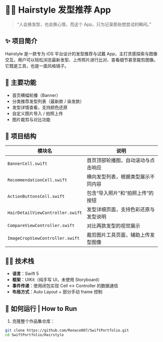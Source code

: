 # 💇‍♀️ Hairstyle 发型推荐 App

> “人会换发型，也会换心情，而这个 App，只为记录那些想尝试的瞬间。”

## ✨ 项目简介

Hairstyle 是一款专为 iOS 平台设计的发型推荐与试戴 App，主打灵感探索与图像交互。用户可以轻松浏览最新发型、上传照片进行比对、查看细节甚至裁剪图像。它既是工具，也是一面风格镜子。

## 📱 主要功能

- 首页横幅轮播（Banner）
- 分类推荐发型列表（最新款 / 染发款）
- 发型详情查看，支持颜色还原
- 自定义图片导入 / 拍照上传
- 图片裁剪与对比功能

## 🧱 项目结构

| 模块名 | 说明 |
|--------|------|
| `BannerCell.swift` | 首页顶部轮播图，自动滚动与点击响应 |
| `RecommendationCell.swift` | 横向发型列表，根据类型展示不同内容 |
| `ActionButtonsCell.swift` | 包含“导入照片”和“拍照上传”的按钮 |
| `HairDetailViewController.swift` | 发型详细页面，支持色彩还原与发型说明 |
| `CompareViewController.swift` | 对比两款发型的视觉展示 |
| `ImageCropViewController.swift` | 裁剪图片工具页面，辅助上传发型图像 |

## 🧑‍💻 技术栈

- **语言**：Swift 5
- **框架**：UIKit（纯手写 UI，未使用 Storyboard）
- **事件传递**：使用闭包实现 Cell ↔ Controller 的数据通信
- **布局方式**：Auto Layout + 部分手动 frame 控制

## 🚀 如何运行 | How to Run

1. 克隆整个作品集仓库：

```bash
git clone https://github.com/Renace007/SwiftPortfolio.git
cd SwiftPortfolio/Hairstyle
